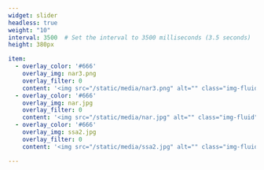 ```yaml
---
widget: slider
headless: true
weight: "10"
interval: 3500  # Set the interval to 3500 milliseconds (3.5 seconds)
height: 380px

item:
  - overlay_color: '#666'
    overlay_img: nar3.png
    overlay_filter: 0
    content: '<img src="/static/media/nar3.png" alt="" class="img-fluid">'
  - overlay_color: '#666'
    overlay_img: nar.jpg
    overlay_filter: 0
    content: '<img src="/static/media/nar.jpg" alt="" class="img-fluid">'
  - overlay_color: '#666'
    overlay_img: ssa2.jpg
    overlay_filter: 0
    content: '<img src="/static/media/ssa2.jpg" alt="" class="img-fluid">'

---
```

